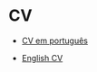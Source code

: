 # CV

+ [CV em português](https://github.com/ricoperdiz/CV/blob/master/CV_pt.pdf)

+ [English CV](https://github.com/ricoperdiz/CV/blob/master/CV_en.pdf)

